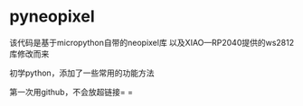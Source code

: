 # pyneopixel

该代码是基于micropython自带的neopixel库 以及XIAO—RP2040提供的ws2812库修改而来

初学python，添加了一些常用的功能方法

第一次用github，不会放超链接= =


